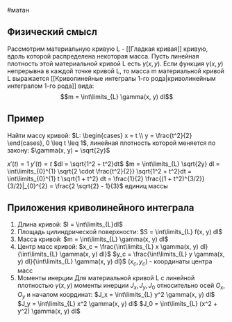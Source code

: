 #матан 
## Физический смысл
Рассмотрим материальную кривую L - [[Гладкая кривая]] кривую, вдоль которой распределена некоторая масса.
Пусть линейная плотность этой материальной кривой L есть $\gamma(x, y)$. 
Если функция $\gamma(x, y)$ непрерывна в каждой точке кривой L, то масса m материальной кривой L выражается [[Криволинейные интегралы 1-го рода|криволинейным интегралом 1-го рода]] вида: $$m = \int\limits_{L} \gamma(x, y) dl$$
## Пример
Найти массу кривой:
$L: \begin{cases} x = t \\ y = \frac{t^2}{2} \end{cases}, 0 \leq t \leq 1$, линейная плотность которой меняется по закону: $\gamma(x, y) = \sqrt{2y}$

$x'(t) = 1$
$y'(t) = t$
$dl = \sqrt{1^2 + t^2}dt$
$m = \int\limits_{L} \sqrt{2y} dl = \int\limits_{0}^{1} \sqrt{2 \cdot \frac{t^2}{2}} \sqrt{1^2 + t^2}dt = \int\limits_{0}^{1} t \sqrt{1 + t^2} dt = \frac{1}{2} \frac{(1 + t^2)^{3/2}}{3/2}|_{0}^{2} = \frac{2 \sqrt{2} - 1}{3}$ единиц массы

## Приложения криволинейного интеграла
1. Длина кривой: $l = \int\limits_{L}dl$
2. Площадь цилиндрической поверхности: $S = \int\limits_{L} f(x, y) dl$
3. Масса кривой: $m = \int\limits_{L} \gamma(x, y) dl$
4. Центр масс кривой: 
	$x_c = \frac{\int\limits_{L} x \gamma(x, y) dl}{\int\limits_{L} \gamma(x, y) dl}$
	$y_c = \frac{\int\limits_{L} y \gamma(x, y) dl}{\int\limits_{L} \gamma(x, y) dl}$
	$(x_c, y_c)$ - координаты центра масс
5. Моменты инерции
	Для материальной кривой L с линейной плотностью $\gamma(x, y)$ моменты инерции $J_x, J_y, J_0$ относительно осей $O_x, O_y$ и началом координат:
	$J_x = \int\limits_{L} y^2 \gamma(x, y) dl$
	$J_y = \int\limits_{L} x^2 \gamma(x, y) dl$
	$J_0 = \int\limits_{L} (x^2 + y^2) \gamma(x, y) dl$